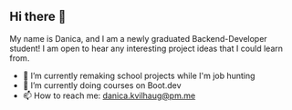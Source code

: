## Hi there 👋

My name is Danica, and I am a newly graduated Backend-Developer student! I am open to hear any interesting project ideas that I could learn from.

- 🔭 I’m currently remaking school projects while I'm job hunting
- 🌱 I’m currently doing courses on Boot.dev
- 📫 How to reach me: danica.kvilhaug@pm.me

<!--
**Foxiecat/Foxiecat** is a ✨ _special_ ✨ repository because its `README.md` (this file) appears on your GitHub profile.

Here are some ideas to get you started:

- 🔭 I’m currently working on ...
- 🌱 I’m currently learning ...
- 👯 I’m looking to collaborate on ...
- 🤔 I’m looking for help with ...
- 💬 Ask me about ...
- 📫 How to reach me: ...
- 😄 Pronouns: ...
- ⚡ Fun fact: ...
-->
